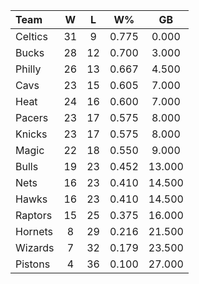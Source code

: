 | Team                             |  W  |  L  |  W%   |   GB   |
|:---------------------------------|:---:|:---:|:-----:|:------:|
| [](/r/bostonceltics) Celtics     | 31  |  9  | 0.775 | 0.000  |
| [](/r/mkebucks) Bucks            | 28  | 12  | 0.700 | 3.000  |
| [](/r/sixers) Philly             | 26  | 13  | 0.667 | 4.500  |
| [](/r/clevelandcavs) Cavs        | 23  | 15  | 0.605 | 7.000  |
| [](/r/heat) Heat                 | 24  | 16  | 0.600 | 7.000  |
| [](/r/pacers) Pacers             | 23  | 17  | 0.575 | 8.000  |
| [](/r/nyknicks) Knicks           | 23  | 17  | 0.575 | 8.000  |
| [](/r/orlandomagic) Magic        | 22  | 18  | 0.550 | 9.000  |
| [](/r/chicagobulls) Bulls        | 19  | 23  | 0.452 | 13.000 |
| [](/r/gonets) Nets               | 16  | 23  | 0.410 | 14.500 |
| [](/r/atlantahawks) Hawks        | 16  | 23  | 0.410 | 14.500 |
| [](/r/torontoraptors) Raptors    | 15  | 25  | 0.375 | 16.000 |
| [](/r/charlottehornets) Hornets  |  8  | 29  | 0.216 | 21.500 |
| [](/r/washingtonwizards) Wizards |  7  | 32  | 0.179 | 23.500 |
| [](/r/detroitpistons) Pistons    |  4  | 36  | 0.100 | 27.000 |